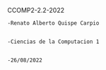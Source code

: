 CCOMP2-2.2-2022

    -Renato Alberto Quispe Carpio


    -Ciencias de la Computacion 1


    -26/08/2022
